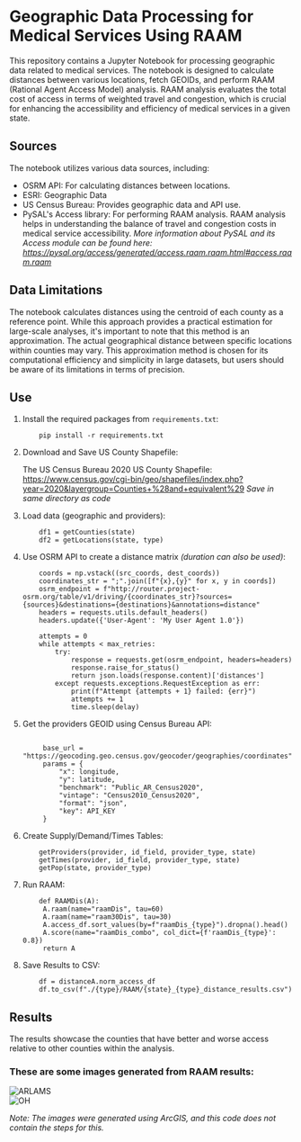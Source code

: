 # Geographic Data Processing for Medical Services Using RAAM

This repository contains a Jupyter Notebook for processing geographic data related to medical services. The notebook is designed to calculate distances between various locations, fetch GEOIDs, and perform RAAM (Rational Agent Access Model) analysis. RAAM analysis evaluates the total cost of access in terms of weighted travel and congestion, which is crucial for enhancing the accessibility and efficiency of medical services in a given state.

## Sources

The notebook utilizes various data sources, including:

- OSRM API: For calculating distances between locations.
- ESRI: Geographic Data
- US Census Bureau: Provides geographic data and API use.
- PySAL's Access library: For performing RAAM analysis. RAAM analysis helps in understanding the balance of travel and congestion costs in medical service accessibility. *More information about PySAL and its Access module can be found here: https://pysal.org/access/generated/access.raam.raam.html#access.raam.raam*


## Data Limitations

The notebook calculates distances using the centroid of each county as a reference point. While this approach provides a practical estimation for large-scale analyses, it's important to note that this method is an approximation. The actual geographical distance between specific locations within counties may vary. This approximation method is chosen for its computational efficiency and simplicity in large datasets, but users should be aware of its limitations in terms of precision.

## Use
1. Install the required packages from `requirements.txt`:
   
    ```
        pip install -r requirements.txt
    ```
2. Download and Save US County Shapefile:
   
   The US Census Bureau 2020 US County Shapefile:
   https://www.census.gov/cgi-bin/geo/shapefiles/index.php?year=2020&layergroup=Counties+%28and+equivalent%29
   *Save in same directory as code*
   
   
4. Load data (geographic and providers):
   
    ```
        df1 = getCounties(state)
        df2 = getLocations(state, type)
    ```

5. Use OSRM API to create a distance matrix *(duration can also be used)*:
   
    ```
        coords = np.vstack((src_coords, dest_coords))
        coordinates_str = ";".join([f"{x},{y}" for x, y in coords])
        osrm_endpoint = f"http://router.project-osrm.org/table/v1/driving/{coordinates_str}?sources={sources}&destinations={destinations}&annotations=distance"
        headers = requests.utils.default_headers()
        headers.update({'User-Agent': 'My User Agent 1.0'})
    
        attempts = 0
        while attempts < max_retries:
            try:
                response = requests.get(osrm_endpoint, headers=headers)
                response.raise_for_status()
                return json.loads(response.content)['distances']
            except requests.exceptions.RequestException as err:
                print(f"Attempt {attempts + 1} failed: {err}")
                attempts += 1
                time.sleep(delay)
   ```

6. Get the providers GEOID using Census Bureau API:
   
   ```
   
        base_url = "https://geocoding.geo.census.gov/geocoder/geographies/coordinates"
        params = {
            "x": longitude,
            "y": latitude,
            "benchmark": "Public_AR_Census2020",
            "vintage": "Census2010_Census2020",
            "format": "json",
            "key": API_KEY
        }
   
   ```
7. Create Supply/Demand/Times Tables:
   
    ```
        getProviders(provider, id_field, provider_type, state)
        getTimes(provider, id_field, provider_type, state)
        getPop(state, provider_type)
    ```
8. Run RAAM:
   ```
       def RAAMDis(A):
        A.raam(name="raamDis", tau=60)
        A.raam(name="raam30Dis", tau=30)
        A.access_df.sort_values(by=f"raamDis_{type}").dropna().head()
        A.score(name="raamDis_combo", col_dict={f'raamDis_{type}': 0.8})
        return A
   ```
9. Save Results to CSV:
   ``` 
       df = distanceA.norm_access_df
       df.to_csv(f"./{type}/RAAM/{state}_{type}_distance_results.csv") 
   ```
## Results
The results showcase the counties that have better and worse access relative to other counties within the analysis. 


### These are some images generated from RAAM results:

![ARLAMS](/ARLAMS.jpg)  
![OH](/OH.jpg)  


_Note: The images were generated using ArcGIS, and this code does not contain the steps for this._
